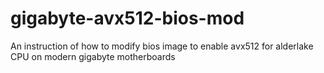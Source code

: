 # gigabyte-avx512-bios-mod
An instruction of how to modify bios image to enable avx512 for alderlake CPU on modern gigabyte motherboards
